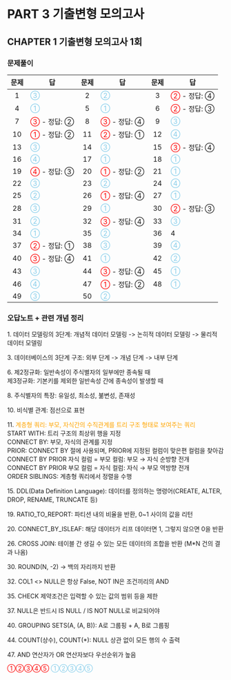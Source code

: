 # PART 3 기출변형 모의고사

## CHAPTER 1 기출변형 모의고사 1회

### 문제풀이

|문제|답|문제|답|문제|답|
|:--:|--|:--:|--|:--:|--|
|1|<span style='color:skyblue'>③</span>|2|<span style='color:skyblue'>②</span>|3|<span style='color:red'>②</span> - 정답: ④|
|4|<span style='color:skyblue'>①</span>|5|<span style='color:skyblue'>①</span>|6|<span style='color:red'>②</span> - 정답: ③|
|7|<span style='color:red'>③</span> - 정답: ②|8|<span style='color:red'>③</span> - 정답: ④|9|<span style='color:skyblue'>③</span>|
|10|<span style='color:red'>①</span> - 정답: ②|11|<span style='color:red'>②</span> - 정답: ①|12|<span style='color:skyblue'>④</span>
|13|<span style='color:skyblue'>③</span>|14|<span style='color:skyblue'>③</span>|15|<span style='color:red'>③</span> - 정답: ④|
|16|<span style='color:skyblue'>④</span>|17|<span style='color:skyblue'>①</span>|18|<span style='color:skyblue'>①</span>|
|19|<span style='color:red'>④</span> - 정답: ③|20|<span style='color:red'>①</span> - 정답: ②|21|<span style='color:skyblue'>①</span>
|22|<span style='color:skyblue'>③</span>|23|<span style='color:skyblue'>②</span>|24|<span style='color:skyblue'>④</span>|
|25|<span style='color:skyblue'>②</span>|26|<span style='color:red'>①</span> - 정답: ④|27|<span style='color:skyblue'>①</span>|
|28|<span style='color:skyblue'>③</span>|29|<span style='color:skyblue'>①</span>|30|<span style='color:red'>②</span> - 정답: ③|
|31|<span style='color:skyblue'>②</span>|32|<span style='color:red'>③</span> - 정답: ④|33|<span style='color:skyblue'>③</span>|
|34|<span style='color:skyblue'>①</span>|35|<span style='color:skyblue'>②</span>|36|4|
|37|<span style='color:red'>②</span> - 정답: ①|38|<span style='color:skyblue'>③</span>|39|<span style='color:skyblue'>④</span>|
|40|<span style='color:red'>③</span> - 정답: ④|41|<span style='color:skyblue'>①</span>|42|<span style='color:skyblue'>②</span>|
|43|<span style='color:skyblue'>③</span>|44|<span style='color:red'>③</span> - 정답: ④|45|<span style='color:skyblue'>①</span>|
|46|<span style='color:skyblue'>④</span>|47|<span style='color:red'>①</span> - 정답: ②|48|<span style='color:skyblue'>①</span>|
|49|<span style='color:skyblue'>③</span>|50|<span style='color:skyblue'>②</span>|||

### 오답노트 + 관련 개념 정리

1\. 데이터 모델링의 3단계: 개념적 데이터 모델링 -> 논히적 데이터 모델링 -> 물리적 데이터 모델링

3\. 데이터베이스의 3단계 구조: 외부 단계 -> 개념 단계 -> 내부 단계

6\. 제2정규화: 일반속성이 주식별자의 일부에만 종속될 때
<br>제3정규화: 기본키를 제외한 일반속성 간에 종속성이 발생할 때

8\. 주식별자의 특장: 유일성, 최소성, 붊변성, 존재성

10\. 비식별 관계: 점선으로 표현

11\. <span style="color:orange">계층형 쿼리: 부모, 자식간의 수직관계를 트리 구조 형태로 보여주는 쿼리</span>
<br>START WITH: 트리 구조의 최상위 행을 지정
<br>CONNECT BY: 부모, 자식의 관계를 지정
<br>PRIOR: CONNECT BY 절에 사용되며, PRIOR에 지정된 컬럼이 맞은편 컬럼을 찾아감
<br>CONNECT BY PRIOR 자식 컬럼 = 부모 컬럼: 부모 → 자식 순방향 전개
<br>CONNECT BY PRIOR 부모 컬럼 = 자식 컬럼: 자식 → 부모 역방향 전개
<br>ORDER SIBLINGS: 계층형 쿼리에서 정렬을 수행

15\. DDL(Data Definition Language): 데이터를 정의하는 명령어(CREATE, ALTER, DROP, RENAME, TRUNCATE 등)

19\. RATIO_TO_REPORT: 파티션 내의 비율을 반환, 0~1 사이의 값을 리턴

20\. CONNECT_BY_ISLEAF: 해당 데이터가 리프 데이터면 1, 그렇지 않으면 0을 반환

26\. CROSS JOIN: 테이블 간 생길 수 있는 모든 데이터의 조합을 반환 (M*N 건의 결과 나옴)

30\. ROUND(N, -2) -> 백의 자리까지 반환

32\. COL1 <> NULL은 항상 False, NOT IN은 조건끼리의 AND

35\. CHECK 제약조건은 입력할 수 있는 값의 범위 등을 제한

37\. NULL은 반드시 IS NULL /  IS NOT NULL로 비교되어야

40\. GROUPING SETS(A, (A, B)): A로 그룹핑 + A, B로 그룹핑

44\. COUNT(상수), COUNT(*): NULL 상관 없이 모든 행의 수 출력

47\. AND 연산자가 OR 연산자보다 우선순위가 높음

<span style='color:red'>①②③④⑤</span>
<span style='color:skyblue'>①②③④⑤</span>